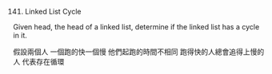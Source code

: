 141. Linked List Cycle

Given head, the head of a linked list, determine if the linked list has a cycle in it.

假設兩個人 一個跑的快一個慢 他們起跑的時間不相同 跑得快的人總會追得上慢的人 代表存在循環